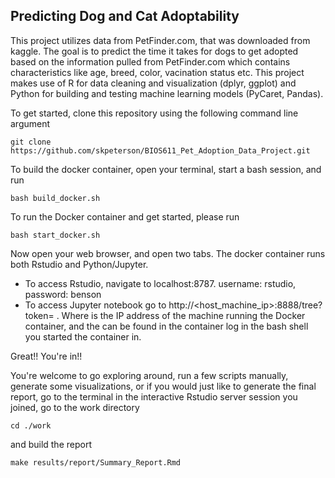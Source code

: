 ## Predicting Dog and Cat Adoptability

This project utilizes data from PetFinder.com, that was downloaded from kaggle. The goal is to predict the time it takes for dogs to get adopted based on the information pulled from PetFinder.com which contains characteristics like age, breed, color, vacination status etc. This project makes use of R for data cleaning and visualization (dplyr, ggplot) and Python for building and testing machine learning models (PyCaret, Pandas). 

To get started, clone this repository using the following command line argument
```
git clone https://github.com/skpeterson/BIOS611_Pet_Adoption_Data_Project.git
```

To build the docker container, open your terminal, start a bash session, and run
```
bash build_docker.sh
```

To run the Docker container and get started, please run 
```
bash start_docker.sh
```

Now open your web browser, and open two tabs. The docker container runs both Rstudio and Python/Jupyter.
- To access Rstudio, navigate to localhost:8787. username: rstudio, password: benson
- To access Jupyter notebook go to http://<host_machine_ip>:8888/tree?token=<token> . Where <host machine IP> is the IP address of the machine running the Docker container, and the <token> can be found in the container log in the bash shell you started the container in.

Great!! You're in!!

You're welcome to go exploring around, run a few scripts manually, generate some visualizations, or if you would just like to generate the final report, go to the terminal in the interactive Rstudio server session you joined, go to the work directory
```
cd ./work
``` 
and build the report 

```
make results/report/Summary_Report.Rmd
```
